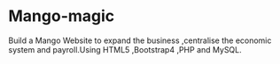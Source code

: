 # Mango-magic
  Build a Mango Website to expand the business ,centralise the economic system and payroll.Using HTML5 ,Bootstrap4 ,PHP and MySQL.
